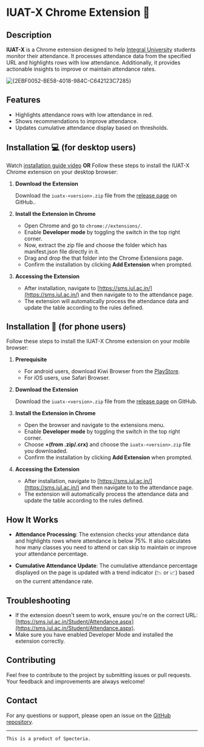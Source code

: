 # IUAT-X Chrome Extension 🚀

## Description

**IUAT-X** is a Chrome extension designed to help [Integral University](iul.ac.in) students monitor their attendance. It processes attendance data from the specified URL and highlights rows with low attendance. Additionally, it provides actionable insights to improve or maintain attendance rates.

![{2EBF0052-BE58-4018-984C-C642123C7285}](https://github.com/user-attachments/assets/61e6e30c-19d3-4d9b-909e-1a775206a03d)

## Features

- Highlights attendance rows with low attendance in red.
- Shows recommendations to improve attendance.
- Updates cumulative attendance display based on thresholds.

## Installation 💻 (for desktop users)
Watch [installation guide video](https://drive.google.com/file/d/15CDGiGOyuM4BEsGVWSVl7093Kt1s-Jq1/view?usp=drivesdk) 
**OR**
Follow these steps to install the IUAT-X Chrome extension on your desktop browser:

1. **Download the Extension**

   Download the `iuatx-<version>.zip` file from the [release page](https://github.com/H-BlaZe/iuat-x/releases/) on GitHub..

2. **Install the Extension in Chrome**

   - Open Chrome and go to `chrome://extensions/`.
   - Enable **Developer mode** by toggling the switch in the top right corner.
   - Now, extract the zip file and choose the folder which has manifest.json file directly in it.
   - Drag and drop the that folder into the Chrome Extensions page.
   - Confirm the installation by clicking **Add Extension** when prompted.

3. **Accessing the Extension**

   - After installation, navigate to [https://sms.iul.ac.in/](https://sms.iul.ac.in/) and then navigate to to the attendance page.
   - The extension will automatically process the attendance data and update the table according to the rules defined.

## Installation 📱 (for phone users)

Follow these steps to install the IUAT-X Chrome extension on your mobile browser:

1. **Prerequisite**

   - For android users, download Kiwi Browser from the [PlayStore](https://play.google.com/store/apps/details?id=com.kiwibrowser.browser&hl=en_IN&pli=1).
   - For iOS users, use Safari Browser.

2. **Download the Extension**

   Download the `iuatx-<version>.zip` file from the [release page](https://github.com/H-BlaZe/iuat-x/releases/) on GitHub.

3. **Install the Extension in Chrome**

   - Open the browser and navigate to the extensions menu.
   - Enable **Developer mode** by toggling the switch in the top right corner.
   - Choose **+(from .zip/.crx)** and choose the `iuatx-<version>.zip` file you downloaded.
   - Confirm the installation by clicking **Add Extension** when prompted.

4. **Accessing the Extension**

   - After installation, navigate to [https://sms.iul.ac.in/](https://sms.iul.ac.in/) and then navigate to to the attendance page.
   - The extension will automatically process the attendance data and update the table according to the rules defined.


## How It Works

- **Attendance Processing**: The extension checks your attendance data and highlights rows where attendance is below 75%. It also calculates how many classes you need to attend or can skip to maintain or improve your attendance percentage.

- **Cumulative Attendance Update**: The cumulative attendance percentage displayed on the page is updated with a trend indicator (📉 or 📈) based on the current attendance rate.

## Troubleshooting

- If the extension doesn't seem to work, ensure you're on the correct URL: [https://sms.iul.ac.in/Student/Attendance.aspx](https://sms.iul.ac.in/Student/Attendance.aspx).
- Make sure you have enabled Developer Mode and installed the extension correctly.

## Contributing

Feel free to contribute to the project by submitting issues or pull requests. Your feedback and improvements are always welcome!

## Contact

For any questions or support, please open an issue on the [GitHub repository](https://github.com/H-BlaZe/IUAT-X/issues).

---

`This is a product of Specteria.`

